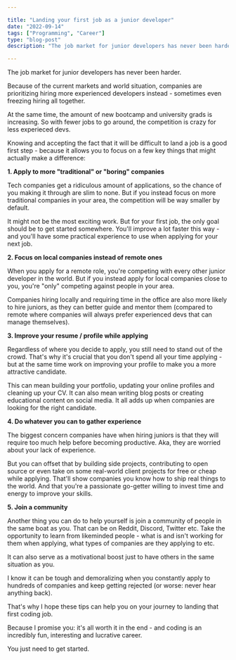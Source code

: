 ```yaml
---

title: "Landing your first job as a junior developer"
date: "2022-09-14"
tags: ["Programming", "Career"]
type: "blog-post"
description: "The job market for junior developers has never been harder."

---
```


The job market for junior developers has never been harder.

Because of the current markets and world situation, companies are prioritizing hiring more experienced developers instead - sometimes even freezing hiring all together.

At the same time, the amount of new bootcamp and university grads is increasing. So with fewer jobs to go around, the competition is crazy for less experieced devs.

Knowing and accepting the fact that it will be difficult to land a job is a good first step - because it allows you to focus on a few key things that might actually make a difference:

**1. Apply to more "traditional" or "boring" companies**

Tech companies get a ridiculous amount of applications, so the chance of you making it through are slim to none. But if you instead focus on more traditional companies in your area, the competition will be way smaller by default.

It might not be the most exciting work. But for your first job, the only goal should be to get started somewhere. You'll improve a lot faster this way - and you'll have some practical experience to use when applying for your next job.

**2. Focus on local companies instead of remote ones**

When you apply for a remote role, you're competing with every other junior developer in the world. But if you instead apply for local companies close to you, you're "only" competing against people in your area.

Companies hiring locally and requiring time in the office are also more likely to hire juniors, as they can better guide and mentor them (compared to remote where companies will always prefer experienced devs that can manage themselves).

**3. Improve your resume / profile while applying**

Regardless of where you decide to apply, you still need to stand out of the crowd. That's why it's crucial that you don't spend all your time applying - but at the same time work on improving your profile to make you a more attractive candidate.

This can mean building your portfolio, updating your online profiles and cleaning up your CV. It can also mean writing blog posts or creating educational content on social media. It all adds up when companies are looking for the right candidate.

**4. Do whatever you can to gather experience**

The biggest concern companies have when hiring juniors is that they will require too much help before becoming productive. Aka, they are worried about your lack of experience.

But you can offset that by building side projects, contributing to open source or even take on some real-world client projects for free or cheap while applying. That'll show companies you know how to ship real things to the world. And that you're a passionate go-getter willing to invest time and energy to improve your skills.

**5. Join a community**

Another thing you can do to help yourself is join a community of people in the same boat as you. That can be on Reddit, Discord, Twitter etc. Take the opportunity to learn from likeminded people - what is and isn't working for them when applying, what types of companies are they applying to etc.

It can also serve as a motivational boost just to have others in the same situation as you.

I know it can be tough and demoralizing when you constantly apply to hundreds of companies and keep getting rejected (or worse: never hear anything back).

That's why I hope these tips can help you on your journey to landing that first coding job.

Because I promise you: it's all worth it in the end - and coding is an incredibly fun, interesting and lucrative career.

You just need to get started.

​
